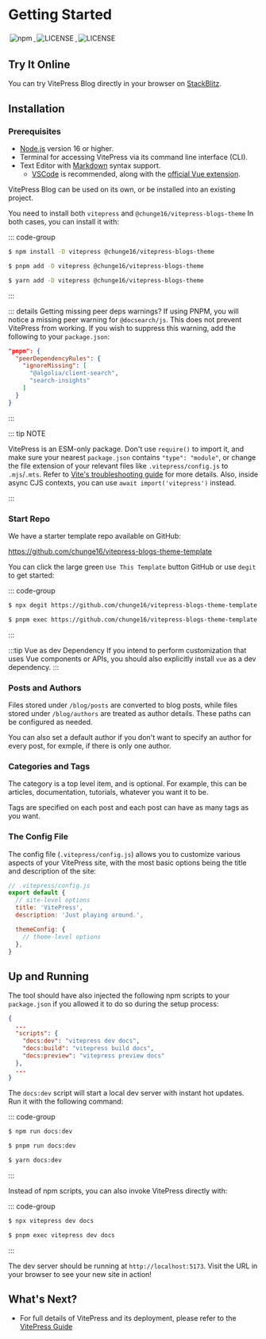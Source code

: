 # Getting Started


<p align="left">
    <a target="_blank" href="https://www.npmjs.com/package/@chunge16/vitepress-blogs-theme">
        <img style="display:inline-block;margin:0.2em;" alt="npm" src="https://img.shields.io/npm/v/%40chunge16%2Fvitepress-blogs-theme?logo=npm">
    </a>
    <a target="_blank" href="https://github.com/chunge16/vitepress-blogs-theme/blob/main/LICENSE">
        <img style="display:inline-block;margin:0.2em;" alt="LICENSE" src="https://img.shields.io/github/license/chunge16/vitepress-blogs-theme?logo=github">
    </a>
     <a target="_blank" href="https://www.npmjs.com/package/@chunge16/vitepress-blogs-them">
        <img style="display:inline-block;margin:0.2em;" alt="LICENSE" src="https://img.shields.io/npm/dm/%40chunge16/vitepress-blogs-theme?logo=npm&label=vitepress-blogs-theme">
    </a>
</p>


## Try It Online

You can try VitePress Blog directly in your browser on [StackBlitz](https://stackblitz.com/~/github.com/chunge16/vitepress-blogs-theme-template).

## Installation

### Prerequisites

- [Node.js](https://nodejs.org/) version 16 or higher.
- Terminal for accessing VitePress via its command line interface (CLI).
- Text Editor with [Markdown](https://en.wikipedia.org/wiki/Markdown) syntax support.
  - [VSCode](https://code.visualstudio.com/) is recommended, along with the [official Vue extension](https://marketplace.visualstudio.com/items?itemName=Vue.volar).

VitePress Blog can be used on its own, or be installed into an existing project.

You need to install both `vitepress` and `@chunge16/vitepress-blogs-theme` In both cases, you can install it with:

::: code-group

```sh [npm]
$ npm install -D vitepress @chunge16/vitepress-blogs-theme
```

```sh [pnpm]
$ pnpm add -D vitepress @chunge16/vitepress-blogs-theme
```

```sh [yarn]
$ yarn add -D vitepress @chunge16/vitepress-blogs-theme
```

:::

::: details Getting missing peer deps warnings?
If using PNPM, you will notice a missing peer warning for `@docsearch/js`. This does not prevent VitePress from working. If you wish to suppress this warning, add the following to your `package.json`:

```json
"pnpm": {
  "peerDependencyRules": {
    "ignoreMissing": [
      "@algolia/client-search",
      "search-insights"
    ]
  }
}
```

:::

::: tip NOTE

VitePress is an ESM-only package. Don't use `require()` to import it, and make sure your nearest `package.json` contains `"type": "module"`, or change the file extension of your relevant files like `.vitepress/config.js` to `.mjs`/`.mts`. Refer to [Vite's troubleshooting guide](http://vitejs.dev/guide/troubleshooting.html#this-package-is-esm-only) for more details. Also, inside async CJS contexts, you can use `await import('vitepress')` instead.

:::


### Start Repo

We have a starter template repo available on GitHub:

https://github.com/chunge16/vitepress-blogs-theme-template

You can click the large green `Use This Template` button GitHub or use `degit` to get started:

::: code-group

```sh [npm]
$ npx degit https://github.com/chunge16/vitepress-blogs-theme-template
```

```sh [pnpm]
$ pnpm exec https://github.com/chunge16/vitepress-blogs-theme-template
```

:::


:::tip Vue as dev Dependency
If you intend to perform customization that uses Vue components or APIs, you should also explicitly install `vue` as a dev dependency.
:::

### Posts and Authors

Files stored under `/blog/posts` are converted to blog posts, while files stored under `/blog/authors` are treated as author details. These paths can be configured as needed.

You can also set a default author if you don't want to specify an author for every post, for exmple, if there is only one author.

### Categories and Tags

The category is a top level item, and is optional. For example, this can be articles, documentation, tutorials, whatever you want it to be.

Tags are specified on each post and each post can have as many tags as you want.

### The Config File

The config file (`.vitepress/config.js`) allows you to customize various aspects of your VitePress site, with the most basic options being the title and description of the site:

```js
// .vitepress/config.js
export default {
  // site-level options
  title: 'VitePress',
  description: 'Just playing around.',

  themeConfig: {
    // theme-level options
  },
}
```

## Up and Running

The tool should have also injected the following npm scripts to your `package.json` if you allowed it to do so during the setup process:

```json
{
  ...
  "scripts": {
    "docs:dev": "vitepress dev docs",
    "docs:build": "vitepress build docs",
    "docs:preview": "vitepress preview docs"
  },
  ...
}
```

The `docs:dev` script will start a local dev server with instant hot updates. Run it with the following command:

::: code-group

```sh [npm]
$ npm run docs:dev
```

```sh [pnpm]
$ pnpm run docs:dev
```

```sh [yarn]
$ yarn docs:dev
```

:::

Instead of npm scripts, you can also invoke VitePress directly with:

::: code-group

```sh [npm]
$ npx vitepress dev docs
```

```sh [pnpm]
$ pnpm exec vitepress dev docs
```

:::

The dev server should be running at `http://localhost:5173`. Visit the URL in your browser to see your new site in action!

## What's Next?

- For full details of VitePress and its deployment, please refer to the [VitePress Guide](https://vitepress.dev/guide/getting-started)
